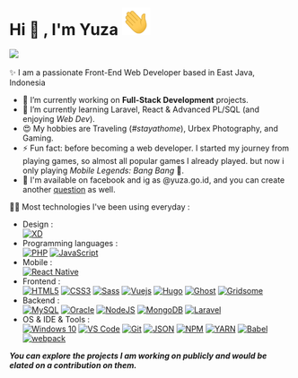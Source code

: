 # Hi 👐 , I'm Yuza <img src="https://raw.githubusercontent.com/ABSphreak/ABSphreak/master/gifs/Hi.gif" width="50px">

![](https://komarev.com/ghpvc/?username=yvza&style=flat-square)

✨ I am a passionate Front-End Web Developer based in East Java, Indonesia

- 🔭 I’m currently working on **Full-Stack Development** projects.
- 🌱 I’m currently learning Laravel, React & Advanced PL/SQL (and enjoying _Web Dev_). 
- 😍 My hobbies are Traveling (_#stayathome_), Urbex Photography, and Gaming.
- ⚡ Fun fact: before becoming a web developer. I started my journey from playing games, so almost all popular games I already played. but now i only playing _Mobile Legends: Bang Bang_ 💖.
- 💌 I'm available on facebook and ig as @yuza.go.id, and you can create another [question](https://github.com/yvza/yvza/issues/new) as well.

🐱‍💻 Most technologies I've been using everyday :
- Design : <br />
    [![XD](http://img.shields.io/badge/-XD-eee?style=flat-square&logo=adobe-xd)](https://github.com/yvza)
- Programming languages : <br />
    [![PHP](http://img.shields.io/badge/-PHP-eee?style=flat-square&logo=php&logoColor=4951aa)](https://github.com/yvza)
    [![JavaScript](https://img.shields.io/badge/-JavaScript-eee?style=flat-square&logo=javascript&logoColor=DD9C25)](https://github.com/yvza)
- Mobile : <br />
    [![React Native](https://img.shields.io/badge/-React%20Native-eee?style=flat-square&logo=react)](https://github.com/yvza)
- Frontend : <br />
    [![HTML5](http://img.shields.io/badge/-HTML5-eee?style=flat-square&logo=HTML5)](https://github.com/yvza)
    [![CSS3](http://img.shields.io/badge/-CSS3-eee?style=flat-square&logo=CSS3&logoColor=blue)](https://github.com/yvza)
    [![Sass](https://img.shields.io/badge/-SASS-eee?style=flat-square&logo=SASS)](https://github.com/yvza)
    [![Vuejs](https://img.shields.io/badge/-Vue.js-eee?style=flat-square&logo=Vue.js)](https://github.com/yvza)
    [![Hugo](http://img.shields.io/badge/-Hugo-eee?style=flat-square&logo=Hugo)](https://github.com/yvza)
    [![Ghost](http://img.shields.io/badge/-Ghost-eee?style=flat-square&logo=ghost&logoColor=black)](https://github.com/yvza)
    [![Gridsome](http://img.shields.io/badge/-Gridsome-eee?style=flat-square&logo=gridsome)](https://github.com/yvza)
- Backend : <br />
    [![MySQL](http://img.shields.io/badge/-MySQL-eee?style=flat-square&logo=mysql&logoColor=4479A1)](https://github.com/yvza)
    [![Oracle](http://img.shields.io/badge/-Oracle-eee?style=flat-square&logo=Oracle&logoColor=red)](https://github.com/yvza)
    [![NodeJS](http://img.shields.io/badge/-NodeJS-eee?style=flat-square&logo=data:image/png;base64,iVBORw0KGgoAAAANSUhEUgAAAA4AAAAOCAMAAAAolt3jAAAAgVBMVEUzmTMzkTM0mDQslSwtlS00mzQAAAA7nTsymDIzmDMwmDAymTIzmDMzmTMzmDMzmDMzlzM0mTQzmTMzmTMzmTMzmTMzmTM0mjQ1nDUxlzEymDIzmTMzmTMzmTMzmTMzmTMwlzAzmTMzmTMzmTMzmTMzmTMzmTM0mTQzmTMzmTP///8ybrFJAAAAKXRSTlMAAAAAAAAAAAAAAA9RxlIRBjSR6/7vmzkIAyd21Nt8JwMauPwrKvlQxcV6L9IAAABUSURBVAjXY2RgZGTkYGQEUl8ZwUx2EAUSZfz0jVESSPEygMAXkIgiIyMbAwT8+v+fUeU/jAfkMzKqMjLDuX//k8ZFMwrNIjRnoDkS7AUZxqcQLwAA4+0cex8ENfMAAAAASUVORK5CYII=)](https://github.com/yvza)
    [![MongoDB](https://img.shields.io/badge/-MongoDB-eee?style=flat-square&logo=mongodb&logoColor=47A248)](https://github.com/yvza)
    [![Laravel](http://img.shields.io/badge/-Laravel-eee?style=flat-square&logo=laravel)](https://github.com/yvza)
- OS & IDE & Tools : <br />
    [![Windows 10](http://img.shields.io/badge/-Windows%2010-eee?style=flat-square&logo=windows&logoColor=black)](https://github.com/yvza)
    [![VS Code](http://img.shields.io/badge/-VS%20Code-eee?style=flat-square&logo=visual-studio-code&logoColor=007ACC)](https://github.com/yvza)
    [![Git](http://img.shields.io/badge/-Git-eee?style=flat-square&logo=git&logoColor=F05032)](https://github.com/yvza)
    [![JSON](http://img.shields.io/badge/-JSON-eee?style=flat-square&logo=json&logoColor=gray)](https://github.com/yvza)
    [![NPM](http://img.shields.io/badge/-NPM-eee?style=flat-square&logo=npm)](https://github.com/yvza)
    [![YARN](http://img.shields.io/badge/-YARN-eee?style=flat-square&logo=yarn)](https://github.com/yvza)
    [![Babel](http://img.shields.io/badge/-Babel-eee?style=flat-square&logo=babel)](https://github.com/yvza)
    [![webpack](http://img.shields.io/badge/-webpack-eee?style=flat-square&logo=webpack)](https://github.com/yvza)

__*You can explore the projects I am working on publicly and would be elated on a contribution on them.*__
